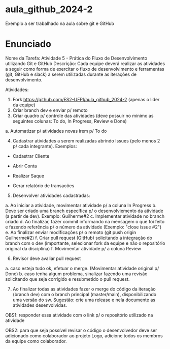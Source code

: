 # aula_github_2024-2
Exemplo a ser trabalhado na aula sobre git e GitHub

# Enunciado
Nome da Tarefa:
Atividade 5 - Prática do Fluxo de Desenvolvimento utilizando Git e GitHub
Descrição:
Cada equipe deverá realizar as atividades a seguir como forma de exercitar o fluxo de desenvolvimento e ferramentas (git, GitHub e slack) a serem utilizadas durante as iterações de desenvolvimento.

Atividades:

1. Fork https://github.com/ES2-UFPI/aula_github_2024-2 (apenas o lider da equipe)
2. Criar branch dev e enviar p/ remoto 
3. Criar quadro p/ controle das atividades (deve possuir no mínimo as seguintes colunas: To do, In Progress, Review e Done)

a. Automatizar p/ atividades novas irem p/ To do

4. Cadastrar atividades a serem realizadas abrindo Issues (pelo menos 2 p/ cada integrante). Exemplos:

- Cadastrar Cliente

- Abrir Conta

- Realizar Saque

- Gerar relatório de transacões

5. Desenvolver atividades cadastradas:

a. Ao iniciar a atividade, movimentar atividade p/ a coluna In Progress 
b. Deve ser criado uma branch específica p/ o desenvolviemento da atividade (a partir de dev). Exemplo: Guilherme#2
c. Implementar atividade no branch criado 
d. Ao finalizar, fazer commit informando na mensagem o que foi feito e fazendo referência p/ o número da atividade (Exemplo: "close issue #2")
e. Ao finalizar enviar modificações p/ o remoto (git push origin Guilherme#2)
f. Criar pull request (GitHub) solicitando a integração do branch com o dev (importante, selecionar fork da equipe e não o repositório original da disciplina)
f. Movimentar atividade p/ a coluna Review

6. Revisor deve avaliar pull request

a. caso esteja tudo ok, efetuar o merge. (Movimentar atividade original p/ Done)
b. caso tenha algum problema, sinalizar fazendo uma revisão solicitando que seja corrigido e resubmetido o pull request.

7. Ao finalizar todas as atividades fazer o merge do código da iteração (branch dev) com o branch principal (master/main), disponibilizando uma versão do sw. Sugestão: crie uma release e nela documente as atividades desenvolvidas.







OBS1: responder essa atividade com o link p/ o repositório utilizado na atividade

OBS2: para que seja possível revisar o código o desenvolvedor deve ser adicionado como colaborador ao projeto Logo, adicione todos os membros da equipe como colaborador.
